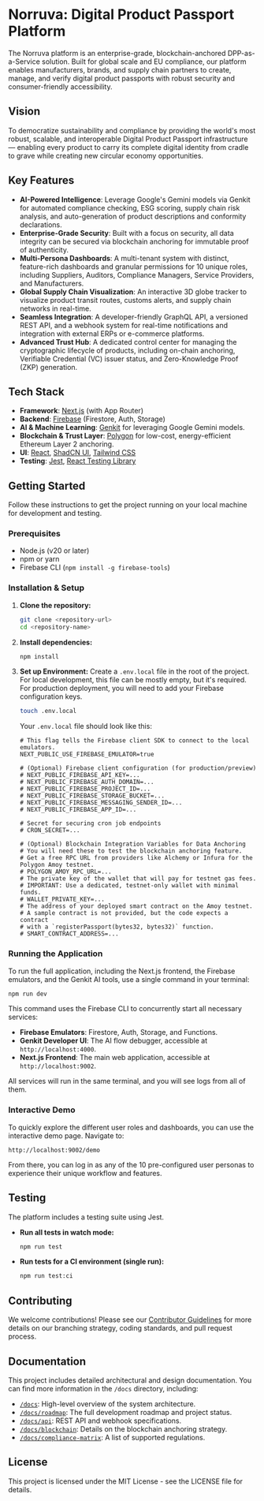 
# Norruva: Digital Product Passport Platform

The Norruva platform is an enterprise-grade, blockchain-anchored DPP-as-a-Service solution. Built for global scale and EU compliance, our platform enables manufacturers, brands, and supply chain partners to create, manage, and verify digital product passports with robust security and consumer-friendly accessibility.

## Vision
To democratize sustainability and compliance by providing the world's most robust, scalable, and interoperable Digital Product Passport infrastructure — enabling every product to carry its complete digital identity from cradle to grave while creating new circular economy opportunities.

## Key Features

-   **AI-Powered Intelligence**: Leverage Google's Gemini models via Genkit for automated compliance checking, ESG scoring, supply chain risk analysis, and auto-generation of product descriptions and conformity declarations.
-   **Enterprise-Grade Security**: Built with a focus on security, all data integrity can be secured via blockchain anchoring for immutable proof of authenticity.
-   **Multi-Persona Dashboards**: A multi-tenant system with distinct, feature-rich dashboards and granular permissions for 10 unique roles, including Suppliers, Auditors, Compliance Managers, Service Providers, and Manufacturers.
-   **Global Supply Chain Visualization**: An interactive 3D globe tracker to visualize product transit routes, customs alerts, and supply chain networks in real-time.
-   **Seamless Integration**: A developer-friendly GraphQL API, a versioned REST API, and a webhook system for real-time notifications and integration with external ERPs or e-commerce platforms.
-   **Advanced Trust Hub**: A dedicated control center for managing the cryptographic lifecycle of products, including on-chain anchoring, Verifiable Credential (VC) issuer status, and Zero-Knowledge Proof (ZKP) generation.

## Tech Stack

-   **Framework**: [Next.js](https://nextjs.org/) (with App Router)
-   **Backend**: [Firebase](https://firebase.google.com/) (Firestore, Auth, Storage)
-   **AI & Machine Learning**: [Genkit](https://firebase.google.com/docs/genkit) for leveraging Google Gemini models.
-   **Blockchain & Trust Layer**: [Polygon](https://polygon.technology/) for low-cost, energy-efficient Ethereum Layer 2 anchoring.
-   **UI**: [React](https://reactjs.org/), [ShadCN UI](https://ui.shadcn.com/), [Tailwind CSS](https://tailwindcss.com/)
-   **Testing**: [Jest](https://jestjs.io/), [React Testing Library](https://testing-library.com/)

## Getting Started

Follow these instructions to get the project running on your local machine for development and testing.

### Prerequisites

-   Node.js (v20 or later)
-   npm or yarn
-   Firebase CLI (`npm install -g firebase-tools`)

### Installation & Setup

1.  **Clone the repository:**
    ```bash
    git clone <repository-url>
    cd <repository-name>
    ```

2.  **Install dependencies:**
    ```bash
    npm install
    ```
    
3.  **Set up Environment:**
    Create a `.env.local` file in the root of the project. For local development, this file can be mostly empty, but it's required. For production deployment, you will need to add your Firebase configuration keys.
    ```bash
    touch .env.local
    ```
    Your `.env.local` file should look like this:
    ```env
    # This flag tells the Firebase client SDK to connect to the local emulators.
    NEXT_PUBLIC_USE_FIREBASE_EMULATOR=true
    
    # (Optional) Firebase client configuration (for production/preview)
    # NEXT_PUBLIC_FIREBASE_API_KEY=...
    # NEXT_PUBLIC_FIREBASE_AUTH_DOMAIN=...
    # NEXT_PUBLIC_FIREBASE_PROJECT_ID=...
    # NEXT_PUBLIC_FIREBASE_STORAGE_BUCKET=...
    # NEXT_PUBLIC_FIREBASE_MESSAGING_SENDER_ID=...
    # NEXT_PUBLIC_FIREBASE_APP_ID=...
    
    # Secret for securing cron job endpoints
    # CRON_SECRET=...
    
    # (Optional) Blockchain Integration Variables for Data Anchoring
    # You will need these to test the blockchain anchoring feature.
    # Get a free RPC URL from providers like Alchemy or Infura for the Polygon Amoy testnet.
    # POLYGON_AMOY_RPC_URL=...
    # The private key of the wallet that will pay for testnet gas fees.
    # IMPORTANT: Use a dedicated, testnet-only wallet with minimal funds.
    # WALLET_PRIVATE_KEY=...
    # The address of your deployed smart contract on the Amoy testnet.
    # A sample contract is not provided, but the code expects a contract
    # with a `registerPassport(bytes32, bytes32)` function.
    # SMART_CONTRACT_ADDRESS=...
    ```

### Running the Application

To run the full application, including the Next.js frontend, the Firebase emulators, and the Genkit AI tools, use a single command in your terminal:

```bash
npm run dev
```

This command uses the Firebase CLI to concurrently start all necessary services:
-   **Firebase Emulators**: Firestore, Auth, Storage, and Functions.
-   **Genkit Developer UI**: The AI flow debugger, accessible at `http://localhost:4000`.
-   **Next.js Frontend**: The main web application, accessible at `http://localhost:9002`.

All services will run in the same terminal, and you will see logs from all of them.

### Interactive Demo

To quickly explore the different user roles and dashboards, you can use the interactive demo page. Navigate to:

`http://localhost:9002/demo`

From there, you can log in as any of the 10 pre-configured user personas to experience their unique workflow and features.

## Testing

The platform includes a testing suite using Jest.

-   **Run all tests in watch mode:**
    ```bash
    npm run test
    ```
-   **Run tests for a CI environment (single run):**
    ```bash
    npm run test:ci
    ```
    
## Contributing
We welcome contributions! Please see our [Contributor Guidelines](./docs/contributing) for more details on our branching strategy, coding standards, and pull request process.

## Documentation
This project includes detailed architectural and design documentation. You can find more information in the `/docs` directory, including:

-   [`/docs`](./docs): High-level overview of the system architecture.
-   [`/docs/roadmap`](./docs/roadmap): The full development roadmap and project status.
-   [`/docs/api`](./docs/api): REST API and webhook specifications.
-   [`/docs/blockchain`](./docs/blockchain): Details on the blockchain anchoring strategy.
-   [`/docs/compliance-matrix`](./docs/compliance-matrix): A list of supported regulations.

## License
This project is licensed under the MIT License - see the LICENSE file for details.
